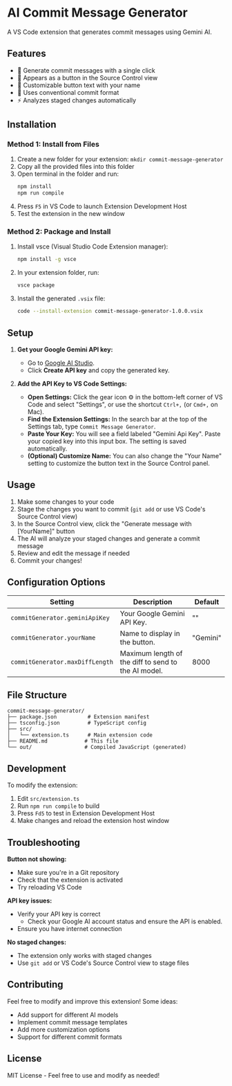 # AI Commit Message Generator

A VS Code extension that generates commit messages using Gemini AI.

## Features

- 🚀 Generate commit messages with a single click
- 🎯 Appears as a button in the Source Control view
- 🔧 Customizable button text with your name
- 📝 Uses conventional commit format
- ⚡ Analyzes staged changes automatically

## Installation

### Method 1: Install from Files

1. Create a new folder for your extension: `mkdir commit-message-generator`
2. Copy all the provided files into this folder
3. Open terminal in the folder and run:
   ```bash
   npm install
   npm run compile
   ```
4. Press `F5` in VS Code to launch Extension Development Host
5. Test the extension in the new window

### Method 2: Package and Install

1. Install vsce (Visual Studio Code Extension manager):
   ```bash
   npm install -g vsce
   ```
2. In your extension folder, run:
   ```bash
   vsce package
   ```
3. Install the generated `.vsix` file:
   ```bash
   code --install-extension commit-message-generator-1.0.0.vsix
   ```

## Setup

1. **Get your Google Gemini API key:**
   - Go to [Google AI Studio](https://aistudio.google.com/app/apikey).
   - Click **Create API key** and copy the generated key.

2. **Add the API Key to VS Code Settings:**
   - **Open Settings:** Click the gear icon ⚙️ in the bottom-left corner of VS Code and select "Settings", or use the shortcut `Ctrl+,` (or `Cmd+,` on Mac).
   - **Find the Extension Settings:** In the search bar at the top of the Settings tab, type `Commit Message Generator`.
   - **Paste Your Key:** You will see a field labeled "Gemini Api Key". Paste your copied key into this input box. The setting is saved automatically.
   - **(Optional) Customize Name:** You can also change the "Your Name" setting to customize the button text in the Source Control panel.

## Usage

1. Make some changes to your code
2. Stage the changes you want to commit (`git add` or use VS Code's Source Control view)
3. In the Source Control view, click the "Generate message with [YourName]" button
4. The AI will analyze your staged changes and generate a commit message
5. Review and edit the message if needed
6. Commit your changes!

## Configuration Options

| Setting                         | Description                                          | Default  |
| ------------------------------- | ---------------------------------------------------- | -------- |
| `commitGenerator.geminiApiKey`  | Your Google Gemini API Key.                          | ""       |
| `commitGenerator.yourName`      | Name to display in the button.                       | "Gemini" |
| `commitGenerator.maxDiffLength` | Maximum length of the diff to send to the AI model. | 8000     |

## File Structure

```
commit-message-generator/
├── package.json          # Extension manifest
├── tsconfig.json         # TypeScript config
├── src/
│   └── extension.ts      # Main extension code
├── README.md            # This file
└── out/                 # Compiled JavaScript (generated)
```

## Development

To modify the extension:

1. Edit `src/extension.ts`
2. Run `npm run compile` to build
3. Press `Fd5` to test in Extension Development Host
4. Make changes and reload the extension host window

## Troubleshooting

**Button not showing:**
- Make sure you're in a Git repository
- Check that the extension is activated
- Try reloading VS Code

**API key issues:**
- Verify your API key is correct
  - Check your Google AI account status and ensure the API is enabled.
- Ensure you have internet connection

**No staged changes:**
- The extension only works with staged changes
- Use `git add` or VS Code's Source Control view to stage files

## Contributing

Feel free to modify and improve this extension! Some ideas:
- Add support for different AI models
- Implement commit message templates
- Add more customization options
- Support for different commit formats

## License

MIT License - Feel free to use and modify as needed!
